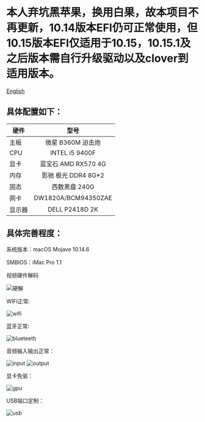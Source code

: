 # 本人弃坑黑苹果，换用白果，故本项目不再更新，10.14版本EFI仍可正常使用，但10.15版本EFI仅适用于10.15，10.15.1及之后版本需自行升级驱动以及clover到适用版本。

[English](https://github.com/reputati0n/hackintosh-b360--9400f/blob/master/README_en.md)

## 具体配置如下：

| 硬件 | 型号 | 
| - | :-: |
| 主板 |微星 B360M 迫击炮|
| CPU |INTEL i5 9400F|
| 显卡 |蓝宝石 AMD RX570 4G|
| 内存 |影驰 极光 DDR4 8G*2|
| 固态 |西数黑盘 240G|
| 网卡 | DW1820A/BCM94350ZAE|
| 显示器 |DELL P2418D 2K |

## 具体完善程度：

系统版本：macOS Mojave 10.14.6

SMBIOS：iMac Pro 1.1

视频硬件解码

![硬解](https://github.com/reputati0n/hackintosh-b360--9400f/blob/master/image/10.14.6hard.png)

WIFI正常:

![wifi](https://github.com/reputati0n/hackintosh-b360--9400f/blob/master/image/wifi.png)

蓝牙正常:

![blueteeth](https://github.com/reputati0n/hackintosh-b360--9400f/blob/master/image/blueteeth.png)

音频输入输出正常：

![input](https://github.com/reputati0n/hackintosh-b360--9400f/blob/master/image/audio-input.png?raw=true)
![output](https://github.com/reputati0n/hackintosh-b360--9400f/blob/master/image/audio-output.png)

显卡免驱：

![gpu](https://github.com/reputati0n/hackintosh-b360--9400f/blob/master/image/gpu-rx570.png)

USB端口定制：

![usb](https://github.com/reputati0n/hackintosh-b360--9400f/blob/master/image/usbport.png)
